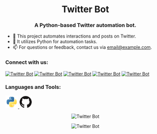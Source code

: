 <h1 align="center">Twitter Bot</h1>
<h3 align="center">A Python-based Twitter automation bot.</h3>

- 🔭 This project automates interactions and posts on Twitter.
- 🌱 It utilizes Python for automation tasks.
- 📫 For questions or feedback, contact us via [email@example.com](mailto:email@example.com).

<h3 align="left">Connect with us:</h3>
<p align="left">
  <!-- Replace with your social links -->
  <a href="#" target="blank"><img align="center" src="https://raw.githubusercontent.com/rahuldkjain/github-profile-readme-generator/master/src/images/icons/Social/devto.svg" alt="Twitter Bot" height="30" width="40" /></a>
  <a href="#" target="blank"><img align="center" src="https://raw.githubusercontent.com/rahuldkjain/github-profile-readme-generator/master/src/images/icons/Social/linked-in-alt.svg" alt="Twitter Bot" height="30" width="40" /></a>
  <a href="#" target="blank"><img align="center" src="https://raw.githubusercontent.com/rahuldkjain/github-profile-readme-generator/master/src/images/icons/Social/codesandbox.svg" alt="Twitter Bot" height="30" width="40" /></a>
  <a href="#" target="blank"><img align="center" src="https://raw.githubusercontent.com/rahuldkjain/github-profile-readme-generator/master/src/images/icons/Social/facebook.svg" alt="Twitter Bot" height="30" width="40" /></a>
  <a href="#" target="blank"><img align="center" src="https://raw.githubusercontent.com/rahuldkjain/github-profile-readme-generator/master/src/images/icons/Social/dribbble.svg" alt="Twitter Bot" height="30" width="40" /></a>
</p>

<h3 align="left">Languages and Tools:</h3>
<p align="left">
  <a href="https://www.python.org" target="_blank"> <img src="https://raw.githubusercontent.com/devicons/devicon/master/icons/python/python-original.svg" alt="Python" width="40" height="40"/> </a>
  <a href="https://github.com" target="_blank"> <img src="https://raw.githubusercontent.com/devicons/devicon/master/icons/github/github-original.svg" alt="GitHub" width="40" height="40"/> </a>
  <!-- Add more icons as needed -->
</p>

<p align="center">
  <img src="https://github-readme-stats.vercel.app/api/top-langs?username=fady17&show_icons=true&locale=en&layout=compact" alt="Twitter Bot" />
</p>

<p align="center">
  <img src="https://github-readme-streak-stats.herokuapp.com/?user=fady17&" alt="Twitter Bot" />
</p>
